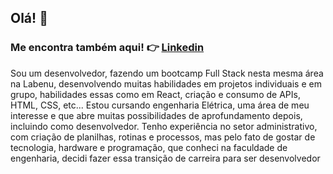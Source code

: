 ## Olá! 👋
### Me encontra também aqui! :point_right: [Linkedin][identifier]
[identifier]: https://www.linkedin.com/in/fabio-lucena-de-oliveira/

Sou um desenvolvedor, fazendo um bootcamp Full Stack nesta mesma área na Labenu, desenvolvendo muitas habilidades em projetos individuais e em grupo, habilidades essas como em React, criação e consumo de APIs, HTML, CSS, etc...
Estou cursando engenharia Elétrica, uma área de meu interesse e que abre muitas possibilidades de aprofundamento depois, incluindo como desenvolvedor. Tenho experiência no setor administrativo, com criação de planilhas, rotinas e processos, mas pelo fato de gostar de tecnologia, hardware e programação, que conheci na faculdade de engenharia, decidi fazer essa transição de carreira para ser desenvolvedor
<!--
**FabioLucena/FabioLucena** is a ✨ _special_ ✨ repository because its `README.md` (this file) appears on your GitHub profile.

Here are some ideas to get you started:

- 🔭 I’m currently working on ...
- 🌱 I’m currently learning ...
- 👯 I’m looking to collaborate on ...
- 🤔 I’m looking for help with ...
- 💬 Ask me about ...
- 📫 How to reach me: ...
- 😄 Pronouns: ...
- ⚡ Fun fact: ...
-->
